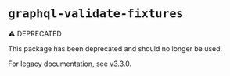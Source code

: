 # `graphql-validate-fixtures`

⚠️ DEPRECATED

This package has been deprecated and should no longer be used.

For legacy documentation, see [v3.3.0](https://github.com/Shopify/quilt/blob/graphql-validate-fixtures%403.3.0/packages/graphql-validate-fixtures/README.md).
